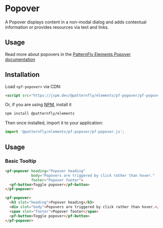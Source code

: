 # Popover

A Popover displays content in a non-modal dialog and adds contextual information or provides resources via text and links.

## Usage

Read more about popovers in the [PatternFly Elements Popover documentation](https://patternflyelements.org/components/popover)

## Installation

Load `<pf-popover>` via CDN:

```html
<script src="https://jspm.dev/@patternfly/elements/pf-popover/pf-popover.js"></script>
```

Or, if you are using [NPM](https://npm.im), install it

```bash
npm install @patternfly/elements
```

Then once installed, import it to your application:

```js
import '@patternfly/elements/pf-popover/pf-popover.js';
```

## Usage

### Basic Tooltip

```html
<pf-popover heading="Popover heading"
            body="Popovers are triggered by click rather than hover."
            footer="Popover footer">
  <pf-button>Toggle popover</pf-button>
</pf-popover>
```

```html
<pf-popover>
  <h3 slot="heading">Popover heading</h3>
  <div slot="body">Popovers are triggered by click rather than hover.</div>
  <span slot="footer">Popover footer</span>
  <pf-button>Toggle popover</pf-button>
</pf-popover>
```
